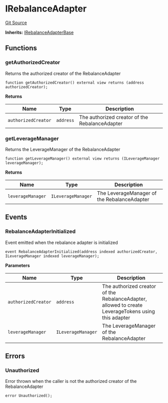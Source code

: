 # IRebalanceAdapter
[Git Source](https://github.com/seamless-protocol/ilm-v2/blob/002c85336929e7b2f8b2193e3cb727fe9cf4b9e6/src/interfaces/IRebalanceAdapter.sol)

**Inherits:**
[IRebalanceAdapterBase](/src/interfaces/IRebalanceAdapterBase.sol/interface.IRebalanceAdapterBase.md)


## Functions
### getAuthorizedCreator

Returns the authorized creator of the RebalanceAdapter


```solidity
function getAuthorizedCreator() external view returns (address authorizedCreator);
```
**Returns**

|Name|Type|Description|
|----|----|-----------|
|`authorizedCreator`|`address`|The authorized creator of the RebalanceAdapter|


### getLeverageManager

Returns the LeverageManager of the RebalanceAdapter


```solidity
function getLeverageManager() external view returns (ILeverageManager leverageManager);
```
**Returns**

|Name|Type|Description|
|----|----|-----------|
|`leverageManager`|`ILeverageManager`|The LeverageManager of the RebalanceAdapter|


## Events
### RebalanceAdapterInitialized
Event emitted when the rebalance adapter is initialized


```solidity
event RebalanceAdapterInitialized(address indexed authorizedCreator, ILeverageManager indexed leverageManager);
```

**Parameters**

|Name|Type|Description|
|----|----|-----------|
|`authorizedCreator`|`address`|The authorized creator of the RebalanceAdapter, allowed to create LeverageTokens using this adapter|
|`leverageManager`|`ILeverageManager`|The LeverageManager of the RebalanceAdapter|

## Errors
### Unauthorized
Error thrown when the caller is not the authorized creator of the RebalanceAdapter


```solidity
error Unauthorized();
```

